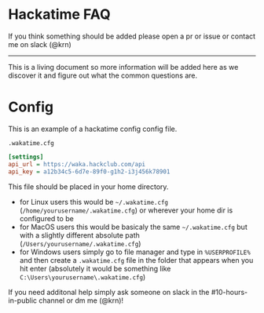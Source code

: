 # Hackatime FAQ

If you think something should be added please open a pr or issue or contact me on slack (@krn)

---

This is a living document so more information will be added here as we discover it and figure out what the common questions are.

# Config

This is an example of a hackatime config config file.

`.wakatime.cfg`
```cfg
[settings]
api_url = https://waka.hackclub.com/api
api_key = a12b34c5-6d7e-89f0-g1h2-i3j456k78901
```

This file should be placed in your home directory.

- for Linux users this would be `~/.wakatime.cfg` (`/home/yourusername/.wakatime.cfg`) or wherever your home dir is configured to be
- for MacOS users this would be basicaly the same `~/.wakatime.cfg` but with a slightly different absolute path (`/Users/yourusername/.wakatime.cfg`)
- for Windows users simply go to file manager and type in `%USERPROFILE%` and then create a `.wakatime.cfg` file in the folder that appears when you hit enter (absolutely it would be something like `C:\Users\yourusername\.wakatime.cfg`)

If you need additonal help simply ask someone on slack in the #10-hours-in-public channel or dm me (@krn)!
